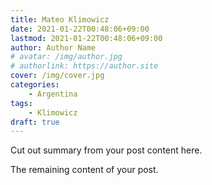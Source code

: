 ```yaml
---
title: Mateo Klimowicz
date: 2021-01-22T00:48:06+09:00
lastmod: 2021-01-22T00:48:06+09:00
author: Author Name
# avatar: /img/author.jpg
# authorlink: https://author.site
cover: /img/cover.jpg
categories:
    - Argentina
tags:
    - Klimowicz
draft: true
---
```


Cut out summary from your post content here.

<!--more-->

The remaining content of your post.
